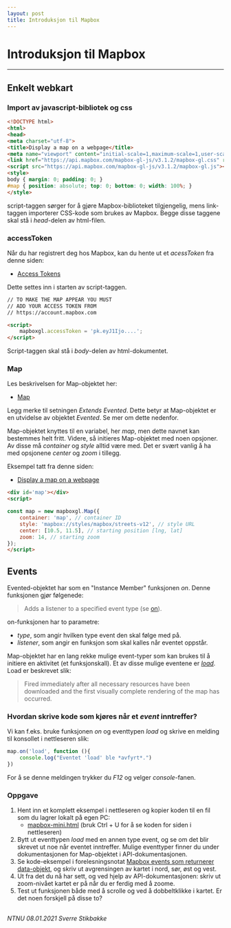 ```yaml
---
layout: post
title: Introduksjon til Mapbox
---
```


# Introduksjon til Mapbox

---

## Enkelt webkart

### Import av javascript-bibliotek og css

```html
<!DOCTYPE html>
<html>
<head>
<meta charset="utf-8">
<title>Display a map on a webpage</title>
<meta name="viewport" content="initial-scale=1,maximum-scale=1,user-scalable=no">
<link href="https://api.mapbox.com/mapbox-gl-js/v3.1.2/mapbox-gl.css" rel="stylesheet">
<script src="https://api.mapbox.com/mapbox-gl-js/v3.1.2/mapbox-gl.js"></script>
<style>
body { margin: 0; padding: 0; }
#map { position: absolute; top: 0; bottom: 0; width: 100%; }
</style>
```

script-taggen sørger for å gjøre Mapbox-biblioteket tilgjengelig, mens link-taggen importerer CSS-kode som brukes av Mapbox. Begge disse taggene skal stå i *head*-delen av html-filen.

### accessToken

Når du har registrert deg hos Mapbox, kan du hente ut et *acessToken* fra denne siden:
- [Access Tokens](https://account.mapbox.com/access-tokens/)

Dette settes inn i starten av script-taggen. 

```html
// TO MAKE THE MAP APPEAR YOU MUST
// ADD YOUR ACCESS TOKEN FROM
// https://account.mapbox.com

<script>
    mapboxgl.accessToken = 'pk.eyJ1Ijo....';
</script>
```

Script-taggen skal stå i *body*-delen av html-dokumentet.

### Map

Les beskrivelsen for Map-objektet her:

- [Map](https://docs.mapbox.com/mapbox-gl-js/api/#map)

Legg merke til setningen *Extends Evented*. Dette betyr at Map-objektet er en utvidelse av objektet *Evented*. Se mer om dette nedenfor.

Map-objektet knyttes til en variabel, her *map*, men dette navnet kan bestemmes helt fritt. Videre, så initieres Map-objektet med noen opsjoner. Av disse må *container* og *style* alltid være med. Det er svært vanlig å ha med opsjonene *center* og *zoom* i tillegg.

Eksempel tatt fra denne siden:

- [Display a map on a webpage](https://docs.mapbox.com/mapbox-gl-js/example/simple-map/)

```html
<div id='map'></div>
<script>

const map = new mapboxgl.Map({
	container: 'map', // container ID
	style: 'mapbox://styles/mapbox/streets-v12', // style URL
	center: [10.5, 11.5], // starting position [lng, lat]
	zoom: 14, // starting zoom
});
</script>
```


## Events

Evented-objektet har som en "Instance Member" funksjonen *on*. Denne funksjonen gjør følgenede: 
> Adds a listener to a specified event type (se [on](https://docs.mapbox.com/mapbox-gl-js/api/#evented#on)). 

on-funksjonen har to parametre:
- _type_, som angir hvilken type event den skal følge med på. 
- _listener_, som angir en funksjon som skal kalles når eventet oppstår.

Map-objektet har en lang rekke mulige event-typer som kan brukes til å initiere en aktivitet (et funksjonskall). Et av disse mulige eventene er *[load](https://docs.mapbox.com/mapbox-gl-js/api/#map.event:load)*. Load er beskrevet slik:
> Fired immediately after all necessary resources have been downloaded and the first visually complete rendering of the map has occurred.

### Hvordan skrive kode som kjøres når et *event* inntreffer?

Vi kan f.eks. bruke funksjonen *on* og eventtypen *load* og skrive en melding til konsollet i nettleseren slik:

```javascript
map.on('load', function (){
    console.log("Eventet 'load' ble *avfyrt*.")
})
```

For å se denne meldingen trykker du *F12* og velger *console*-fanen.

### Oppgave

1. Hent inn et komplett eksempel i nettleseren og kopier koden til en fil som du lagrer lokalt på egen PC:
    - [mapbox-mini.html](mapbox-mini.html)
    (bruk Ctrl + U for å se koden for siden i nettleseren) 
2. Bytt ut eventtypen *load* med en annen type event, og se om det blir skrevet ut noe når eventet inntreffer. Mulige eventtyper finner du under dokumentasjonen for Map-objektet i API-dokumentasjonen.
3. Se kode-eksempel i forelesningsnotat [Mapbox events som returnerer data-objekt](https://folk.ntnu.no/sverrsti/GEO2311F-H2020/mapbox-events-data.html), og skriv ut avgrensingen av kartet i nord, sør, øst og vest.
4. Ut fra det du nå har sett, og ved hjelp av API-dokumentasjonen: skriv ut zoom-nivået kartet er på når du er ferdig med å zoome.
5. Test ut funksjonen både med å scrolle og ved å dobbeltklikke i kartet. Er det noen forskjell på disse to?

##

*NTNU 08.01.2021 Sverre Stikbakke*
